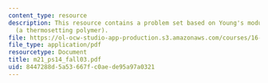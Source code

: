 ```yaml
---
content_type: resource
description: This resource contains a problem set based on Young's modulus for epoxy
  (a thermosetting polymer).
file: https://ol-ocw-studio-app-production.s3.amazonaws.com/courses/16-01-unified-engineering-i-ii-iii-iv-fall-2005-spring-2006/8447288d5a53667fc0aede95a97a0321_m21_ps14_fall03.pdf
file_type: application/pdf
resourcetype: Document
title: m21_ps14_fall03.pdf
uid: 8447288d-5a53-667f-c0ae-de95a97a0321
---
```

